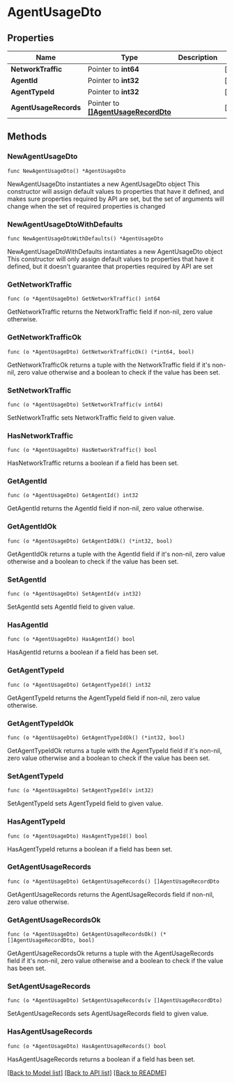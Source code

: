 # AgentUsageDto

## Properties

Name | Type | Description | Notes
------------ | ------------- | ------------- | -------------
**NetworkTraffic** | Pointer to **int64** |  | [optional] 
**AgentId** | Pointer to **int32** |  | [optional] 
**AgentTypeId** | Pointer to **int32** |  | [optional] 
**AgentUsageRecords** | Pointer to [**[]AgentUsageRecordDto**](AgentUsageRecordDto.md) |  | [optional] 

## Methods

### NewAgentUsageDto

`func NewAgentUsageDto() *AgentUsageDto`

NewAgentUsageDto instantiates a new AgentUsageDto object
This constructor will assign default values to properties that have it defined,
and makes sure properties required by API are set, but the set of arguments
will change when the set of required properties is changed

### NewAgentUsageDtoWithDefaults

`func NewAgentUsageDtoWithDefaults() *AgentUsageDto`

NewAgentUsageDtoWithDefaults instantiates a new AgentUsageDto object
This constructor will only assign default values to properties that have it defined,
but it doesn't guarantee that properties required by API are set

### GetNetworkTraffic

`func (o *AgentUsageDto) GetNetworkTraffic() int64`

GetNetworkTraffic returns the NetworkTraffic field if non-nil, zero value otherwise.

### GetNetworkTrafficOk

`func (o *AgentUsageDto) GetNetworkTrafficOk() (*int64, bool)`

GetNetworkTrafficOk returns a tuple with the NetworkTraffic field if it's non-nil, zero value otherwise
and a boolean to check if the value has been set.

### SetNetworkTraffic

`func (o *AgentUsageDto) SetNetworkTraffic(v int64)`

SetNetworkTraffic sets NetworkTraffic field to given value.

### HasNetworkTraffic

`func (o *AgentUsageDto) HasNetworkTraffic() bool`

HasNetworkTraffic returns a boolean if a field has been set.

### GetAgentId

`func (o *AgentUsageDto) GetAgentId() int32`

GetAgentId returns the AgentId field if non-nil, zero value otherwise.

### GetAgentIdOk

`func (o *AgentUsageDto) GetAgentIdOk() (*int32, bool)`

GetAgentIdOk returns a tuple with the AgentId field if it's non-nil, zero value otherwise
and a boolean to check if the value has been set.

### SetAgentId

`func (o *AgentUsageDto) SetAgentId(v int32)`

SetAgentId sets AgentId field to given value.

### HasAgentId

`func (o *AgentUsageDto) HasAgentId() bool`

HasAgentId returns a boolean if a field has been set.

### GetAgentTypeId

`func (o *AgentUsageDto) GetAgentTypeId() int32`

GetAgentTypeId returns the AgentTypeId field if non-nil, zero value otherwise.

### GetAgentTypeIdOk

`func (o *AgentUsageDto) GetAgentTypeIdOk() (*int32, bool)`

GetAgentTypeIdOk returns a tuple with the AgentTypeId field if it's non-nil, zero value otherwise
and a boolean to check if the value has been set.

### SetAgentTypeId

`func (o *AgentUsageDto) SetAgentTypeId(v int32)`

SetAgentTypeId sets AgentTypeId field to given value.

### HasAgentTypeId

`func (o *AgentUsageDto) HasAgentTypeId() bool`

HasAgentTypeId returns a boolean if a field has been set.

### GetAgentUsageRecords

`func (o *AgentUsageDto) GetAgentUsageRecords() []AgentUsageRecordDto`

GetAgentUsageRecords returns the AgentUsageRecords field if non-nil, zero value otherwise.

### GetAgentUsageRecordsOk

`func (o *AgentUsageDto) GetAgentUsageRecordsOk() (*[]AgentUsageRecordDto, bool)`

GetAgentUsageRecordsOk returns a tuple with the AgentUsageRecords field if it's non-nil, zero value otherwise
and a boolean to check if the value has been set.

### SetAgentUsageRecords

`func (o *AgentUsageDto) SetAgentUsageRecords(v []AgentUsageRecordDto)`

SetAgentUsageRecords sets AgentUsageRecords field to given value.

### HasAgentUsageRecords

`func (o *AgentUsageDto) HasAgentUsageRecords() bool`

HasAgentUsageRecords returns a boolean if a field has been set.


[[Back to Model list]](../README.md#documentation-for-models) [[Back to API list]](../README.md#documentation-for-api-endpoints) [[Back to README]](../README.md)


